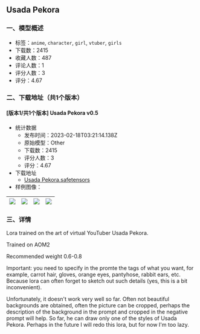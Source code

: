 ## Usada Pekora
### 一、模型概述

- 标签：`anime`, `character`, `girl`, `vtuber`, `girls`
- 下载数：2415
- 收藏人数：487
- 评论人数：1
- 评分人数：3
- 评分：4.67

### 二、下载地址（共1个版本）

#### [版本1/共1个版本] Usada Pekora v0.5

- 统计数据
  - 发布时间：2023-02-18T03:21:14.138Z
  - 原始模型：Other
  - 下载数：2415
  - 评分人数：3
  - 评分：4.67
- 下载地址
  - [Usada Pekora.safetensors](https://civitai.com/api/download/models/11354)
- 样例图像：

| <img src="https://image.civitai.com/xG1nkqKTMzGDvpLrqFT7WA/9fc94b64-9c05-4075-690c-397e7b0d2700/width=450/109034.jpeg" /> | <img src="https://image.civitai.com/xG1nkqKTMzGDvpLrqFT7WA/4867584c-3809-4a70-16db-56c4e1715800/width=450/109040.jpeg" /> | <img src="https://image.civitai.com/xG1nkqKTMzGDvpLrqFT7WA/c53b29e2-60b7-448d-9333-7a6aced9d600/width=450/109039.jpeg" /> | <img src="https://image.civitai.com/xG1nkqKTMzGDvpLrqFT7WA/442a0c3b-90f4-4907-4e03-a2a8711a2700/width=450/109038.jpeg" /> |
| ---- | ---- | ---- | ---- |


### 三、详情
<p>Lora trained on the art of virtual YouTuber Usada Pekora.</p><p>Trained on AOM2</p><p>Recommended weight 0.6-0.8</p><p>Important: you need to specify in the promte the tags of what you want, for example, carrot hair, gloves, orange eyes, pantyhose, rabbit ears, etc. Because lora can often forget to sketch out such details (yes, this is a bit inconvenient).</p><p>Unfortunately, it doesn't work very well so far. Often not beautiful backgrounds are obtained, often the picture can be cropped, perhaps the description of the background in the prompt and cropped in the negative prompt will help. So far, he can draw only one of the styles of Usada Pekora. Perhaps in the future I will redo this lora, but for now I'm too lazy.</p>